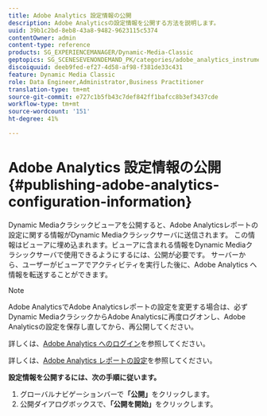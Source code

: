 ```yaml
---
title: Adobe Analytics 設定情報の公開
description: Adobe Analyticsの設定情報を公開する方法を説明します。
uuid: 39b1c2bd-8eb8-43a8-9482-9623115c5374
contentOwner: admin
content-type: reference
products: SG_EXPERIENCEMANAGER/Dynamic-Media-Classic
geptopics: SG_SCENESEVENONDEMAND_PK/categories/adobe_analytics_instrumentation_kit
discoiquuid: deeb9fed-ef27-4d58-af98-f381de33c431
feature: Dynamic Media Classic
role: Data Engineer,Administrator,Business Practitioner
translation-type: tm+mt
source-git-commit: e727c1b5fb43c7def842ff1bafcc8b3ef3437cde
workflow-type: tm+mt
source-wordcount: '151'
ht-degree: 41%

---
```



# Adobe Analytics 設定情報の公開{#publishing-adobe-analytics-configuration-information}

Dynamic Mediaクラシックビューアを公開すると、Adobe Analyticsレポートの設定に関する情報がDynamic Mediaクラシックサーバに送信されます。 この情報はビューアに埋め込まれます。ビューアに含まれる情報をDynamic Mediaクラシックサーバで使用できるようにするには、公開が必要です。 サーバーから、ユーザーがビューアでアクティビティを実行した後に、Adobe Analytics へ情報を転送することができます。

>[!NOTE]
>
>Adobe AnalyticsでAdobe Analyticsレポートの設定を変更する場合は、必ずDynamic MediaクラシックからAdobe Analyticsに再度ログオンし、Adobe Analyticsの設定を保存し直してから、再公開してください。

詳しくは、[Adobe Analytics へのログイン](log-analytics.md#log_in_to_adobe_analytics)を参照してください。

詳しくは、[Adobe Analytics レポートの設定](configuring-analytics-reports.md#configuring_adobe_analytics_reports)を参照してください。

**設定情報を公開するには、次の手順に従います。**

1. グローバルナビゲーションバーで&#x200B;**「公開」**&#x200B;をクリックします。
1. 公開ダイアログボックスで、**「公開を開始」**&#x200B;をクリックします。


